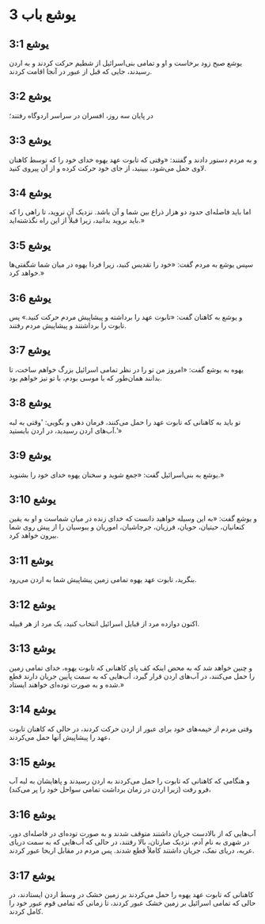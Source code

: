 # یوشع باب 3

## یوشع 3:1
یوشع صبح زود برخاست و او و تمامی بنی‌اسرائیل از شطیم حرکت کردند و به اردن رسیدند، جایی که قبل از عبور در آنجا اقامت کردند.

## یوشع 3:2
در پایان سه روز، افسران در سراسر اردوگاه رفتند؛

## یوشع 3:3
و به مردم دستور دادند و گفتند: «وقتی که تابوت عهد یهوه خدای خود را که توسط کاهنان لاوی حمل می‌شود، ببینید، از جای خود حرکت کرده و از آن پیروی کنید.

## یوشع 3:4
اما باید فاصله‌ای حدود دو هزار ذراع بین شما و آن باشد. نزدیک آن نروید، تا راهی را که باید بروید بدانید، زیرا قبلاً از این راه نگذشته‌اید.»

## یوشع 3:5
سپس یوشع به مردم گفت: «خود را تقدیس کنید، زیرا فردا یهوه در میان شما شگفتی‌ها خواهد کرد.»

## یوشع 3:6
و یوشع به کاهنان گفت: «تابوت عهد را برداشته و پیشاپیش مردم حرکت کنید.» پس تابوت را برداشتند و پیشاپیش مردم رفتند.

## یوشع 3:7
یهوه به یوشع گفت: «امروز من تو را در نظر تمامی اسرائیل بزرگ خواهم ساخت، تا بدانند همان‌طور که با موسی بودم، با تو نیز خواهم بود.

## یوشع 3:8
تو باید به کاهنانی که تابوت عهد را حمل می‌کنند، فرمان دهی و بگویی: 'وقتی به لبه آب‌های اردن رسیدید، در اردن بایستید.'»

## یوشع 3:9
یوشع به بنی‌اسرائیل گفت: «جمع شوید و سخنان یهوه خدای خود را بشنوید.»

## یوشع 3:10
و یوشع گفت: «به این وسیله خواهید دانست که خدای زنده در میان شماست و او به یقین کنعانیان، حیتیان، حویان، فرزیان، جرجاشیان، اموریان و یبوسیان را از پیش روی شما بیرون خواهد کرد.

## یوشع 3:11
بنگرید، تابوت عهد یهوه تمامی زمین پیشاپیش شما به اردن می‌رود.

## یوشع 3:12
اکنون دوازده مرد از قبایل اسرائیل انتخاب کنید، یک مرد از هر قبیله.

## یوشع 3:13
و چنین خواهد شد که به محض اینکه کف پای کاهنانی که تابوت یهوه، خدای تمامی زمین را حمل می‌کنند، در آب‌های اردن قرار گیرد، آب‌هایی که به سمت پایین جریان دارند قطع شده و به صورت توده‌ای خواهند ایستاد.»

## یوشع 3:14
وقتی مردم از خیمه‌های خود برای عبور از اردن حرکت کردند، در حالی که کاهنان تابوت عهد را پیشاپیش آنها حمل می‌کردند،

## یوشع 3:15
و هنگامی که کاهنانی که تابوت را حمل می‌کردند به اردن رسیدند و پاهایشان به لبه آب فرو رفت (زیرا اردن در زمان برداشت تمامی سواحل خود را پر می‌کند)،

## یوشع 3:16
آب‌هایی که از بالادست جریان داشتند متوقف شدند و به صورت توده‌ای در فاصله‌ای دور، در شهری به نام آدم، نزدیک صارتان، بالا رفتند، در حالی که آب‌هایی که به سمت دریای عربه، دریای نمک، جریان داشتند کاملاً قطع شدند. پس مردم در مقابل اریحا عبور کردند.

## یوشع 3:17
کاهنانی که تابوت عهد یهوه را حمل می‌کردند بر زمین خشک در وسط اردن ایستادند، در حالی که تمامی اسرائیل بر زمین خشک عبور کردند، تا زمانی که تمامی قوم عبور خود را کامل کردند.
